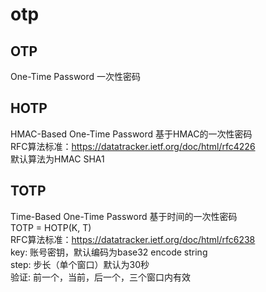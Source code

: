 # otp

## OTP
One-Time Password 一次性密码

## HOTP
HMAC-Based One-Time Password 基于HMAC的一次性密码 <br>
RFC算法标准：https://datatracker.ietf.org/doc/html/rfc4226 <br>
默认算法为HMAC SHA1 <br>

## TOTP
Time-Based One-Time Password 基于时间的一次性密码 <br>
TOTP = HOTP(K, T) <br>
RFC算法标准：https://datatracker.ietf.org/doc/html/rfc6238 <br>
key: 账号密钥，默认编码为base32 encode string <br>
step: 步长（单个窗口）默认为30秒 <br>
验证: 前一个，当前，后一个，三个窗口内有效 <br>







